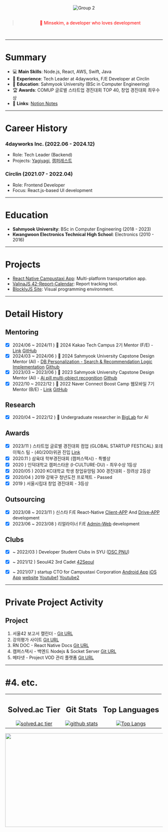 <!--
**Mins97/Mins97** is a ✨ _special_ ✨ repository because its `README.md` (this file) appears on your GitHub profile.
Here are some ideas to get you started:
-->
<div align="center">
  <img src="https://github.com/minsekim1/minsekim1/assets/23623248/ff701424-487e-4536-a847-1fa79c38c022" alt="Group 2"/>
  <br/>
  <br/>
  <div>
    <blockquote style="color:red;">👋 Minsekim, a developer who loves development</blockquote>
    <br/>
  </div>
</div>

---

# Summary
- 💻 **Main Skills**: Node.js, React, AWS, Swift, Java
- 📂 **Experience**: Tech Leader at 4dayworks, F/E Developer at Circlin
- 🏫 **Education**: Sahmyook University (BSc in Computer Engineering)
- 🏆 **Awards**: COMUP 글로벌 스타트업 경진대회 TOP 40, 창업 경진대회 최우수상
- 🔗 **Links**: [Notion Notes](https://minsekim1.notion.site/f8262160d67a4315873a615d460b2980?pvs=4)

---

# Career History
### **4dayworks Inc.** (2022.06 - 2024.12)
- Role: Tech Leader (Backend)
- Projects: [Yagiyagi](https://www.yagiyagi.kr), [캠퍼레스트](https://www.camperest.kr)

### **Circlin** (2021.07 - 2022.04)
- Role: Frontend Developer
- Focus: React.js-based UI development

---

# Education
- **Sahmyook University**: BSc in Computer Engineering (2018 - 2023)
- **Kwangwoon Electronics Technical High School**: Electronics (2010 - 2016)

---

# Projects
- [React Native Campustaxi App](https://github.com/Mins97/CampusTaxi): Multi-platform transportation app.
- [ValinaJS 42-Report-Calendar](https://github.com/Mins97/42-Report-Calendar): Report tracking tool.
- [BlocklyJS Site](https://blocklyjs.web.app): Visual programming environment.

---

# Detail History

## Mentoring
- [x] 2024/06 ~ 2024/11 ) 🏫 2024 Kakao Tech Campus 2기 Mentor (F/E) - [Link](https://www.kakaotechcampus.com/) [GitHub](https://github.com/kakao-tech-campus-2nd-step2)
- [X] 2024/03 ~ 2024/06 ) 🏫 2024 Sahmyook University Capstone Design Mentor (AI) - [DB Personalization - Search & Recommendation Logic Implementation](https://minsekim1.notion.site/DB-47a6af268ef742f5a498df3948759e40?pvs=4) [Github](https://github.com/SWproject-syu/capstone-2024-DB-search)
- [X] 2023/03 ~ 2023/06 ) 🏫 2023 Sahmyook University Capstone Design Mentor (AI) - [Ai pill multi-object recognition](https://www.notion.so/OCR-8dfd799d977a45d98ad79d2da3911dee?pvs=4) [Github](https://github.com/SWproject-syu)
- [x] 2022/10 ~ 2022/12 ) 🏫 2022 Naver Connect Boost Camp 웹모바일 7기 Mentor (B/E) - [Link](https://boostcamp.connect.or.kr) [GitHub](https://github.com/boostcampwm-2022)

## Research
- [x] 2020/04 ~ 2022/12 ) 🏫 Undergraduate researcher in [BigLab](https://cafe.naver.com/biglab) for AI

## Awards
- [X] 2023/11 ) 스타트업 글로벌 경진대회 컴업 (GLOBAL STARTUP FESTICAL) 포데이웍스 팀 - (40/200)위권 진입 [Link](https://www.comeup.org/stars/alumni)
- [X] 2020.11 ) 삼육대 학부경진대회 (캠퍼스택시) - 특별상
- [X] 2020 ) 인덕대학교 캠퍼스타운 (I-CULTURE-DU) - 최우수상 1등상
- [X] 2020/05 ) 2020 KC대학교 학생 창업유망팀 300 경진대회 - 장려상 2등상
- [X] 2020/04 ) 2019 강북구 청년도전 프로젝트 - Passed
- [X] 2019 ) 서울시립대 창업 경진대회 - 3등상

## Outsourcing
- [X] 2023/08 ~ 2023/11 ) 신스타 F/E React-Native [Client-APP](https://play.google.com/store/apps/details?id=com.shinstarr.clientapp) And [Drive-APP](https://play.google.com/store/apps/details?id=com.olhso.driver.app) development
- [X] 2023/06 ~ 2023/08 ) 리얼라이너 F/E [Admin-Web](https://realigner.vercel.app/) development

## Clubs
- [x] ~ 2022/03 ) Developer Student Clubs in SYU ([DSC PNU](https://sites.google.com/view/dscsahmyook))
- [x] ~ 2021/12 ) Seoul42 3rd Cadet [42Seoul](https://42seoul.kr)
- [x] ~ 2021/07 ) startup CTO for Campustaxi Corporation [Android App](https://play.google.com/store/apps/details?id=com.campustaxi.campustaxi&hl=ko&gl=US) [iOS App](https://apps.apple.com/app/id1534509768) [website](https://campustaxi.modoo.at) [Youtube1](https://www.youtube.com/watch?v=5P2Nu_oR_a4) [Youtube2](https://www.youtube.com/watch?v=lEqMnIXH4QA)


---


# Private Project Activity
## Project
1. 서울42 보고서 캘린더 - [Git URL](https://github.com/Mins97/42-Report-Calendar)
2. 강의평가 사이트 [Git URL](https://github.com/Mins97/jsp_evalLectureSite)
3. RN DOC - React Native Docs [Git URL](https://github.com/React-Native-docs/React-Native-docs)
4. 캠퍼스택시 - 백엔드 Nodejs & Socket Server [Git URL](https://github.com/Mins97/CampusTaxi)
5. 메타넷 - Project VOD 관리 플랫폼 [Git URL](https://github.com/DADAIKSEON/metanet_internship_project2)

---


# #4. etc.
<table>
  <tr>
    <td align="center">
      <h2>Solved.ac Tier</h2>
      <a href="https://solved.ac/slsl7862">
        <img src="http://mazassumnida.wtf/api/generate_badge?boj=slsl7862" alt="solved.ac tier"/>
      </a>
    </td>
    <td align="center">
      <h2>Git Stats</h2>
      <a href="https://github.com/mins97/github-readme-stats">
        <img src="https://github-readme-stats.vercel.app/api?username=minsekim1&count_private=true&show_icons=true&theme=dark" alt="github stats"/>
      </a>
    </td>
    <td align="center">
      <h2>Top Languages</h2>
      <a href="https://github.com/mins97/github-readme-stats">
        <img src="https://github-readme-stats.vercel.app/api/top-langs/?username=minsekim1&layout=compact&exclude_repo=ft_server&langs_count=15&theme=highcontrast" alt="Top Langs"/>
      </a>
    </td>
  </tr>
</table>

<a href="https://github.com/devxb/gitanimals">
<img
  src="https://render.gitanimals.org/farms/minsekim1"
  width="600"
  height="300"
/>
</a> 
